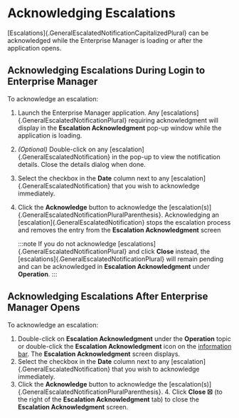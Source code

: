 # Acknowledging Escalations

[Escalations]{.GeneralEscalatedNotificationCapitalizedPlural} can be
acknowledged while the Enterprise Manager is loading or after the
application opens.

## Acknowledging Escalations During Login to Enterprise Manager

To acknowledge an escalation:

1. Launch the Enterprise Manager application. Any
    [escalations]{.GeneralEscalatedNotificationPlural} requiring     acknowledgment will display in the **Escalation Acknowledgment**
    pop-up window while the application is loading.

2. *(Optional)* Double-click on any
    [escalation]{.GeneralEscalatedNotification} in the pop-up to view     the notification details. Close the details dialog when done.

3. Select the checkbox in the **Date** column next to any
    [escalation]{.GeneralEscalatedNotification} that you wish to     acknowledge immediately.

4. Click the **Acknowledge** button to acknowledge the
    [escalation(s)]{.GeneralEscalatedNotificationPluralParenthesis}.     Acknowledging an [escalation]{.GeneralEscalatedNotification} stops
    the escalation process and removes the entry from the **Escalation
    Acknowledgment** screen

    :::note
    If you do not acknowledge [escalations]{.GeneralEscalatedNotificationPlural} and click **Close** instead, the [escalations]{.GeneralEscalatedNotificationPlural} will remain pending and can be acknowledged in **Escalation Acknowledgment** under **Operation**.
    :::

## Acknowledging Escalations After Enterprise Manager Opens

To acknowledge an escalation:

1. Double-click on **Escalation Acknowledgment** under the
    **Operation** topic or double-click the **Escalation
    Acknowledgment** icon on the [information bar](Information-Bar.md). The **Escalation Acknowledgment**
    screen displays.
2. Select the checkbox in the **Date** column next to any
    [escalation]{.GeneralEscalatedNotification} that you wish to     acknowledge immediately.
3. Click the **Acknowledge** button to acknowledge the
    [escalation(s)]{.GeneralEscalatedNotificationPluralParenthesis}. 4.  Click **Close ☒** (to the right of the **Escalation Acknowledgment**
    tab) to close the **Escalation Acknowledgment** screen.
